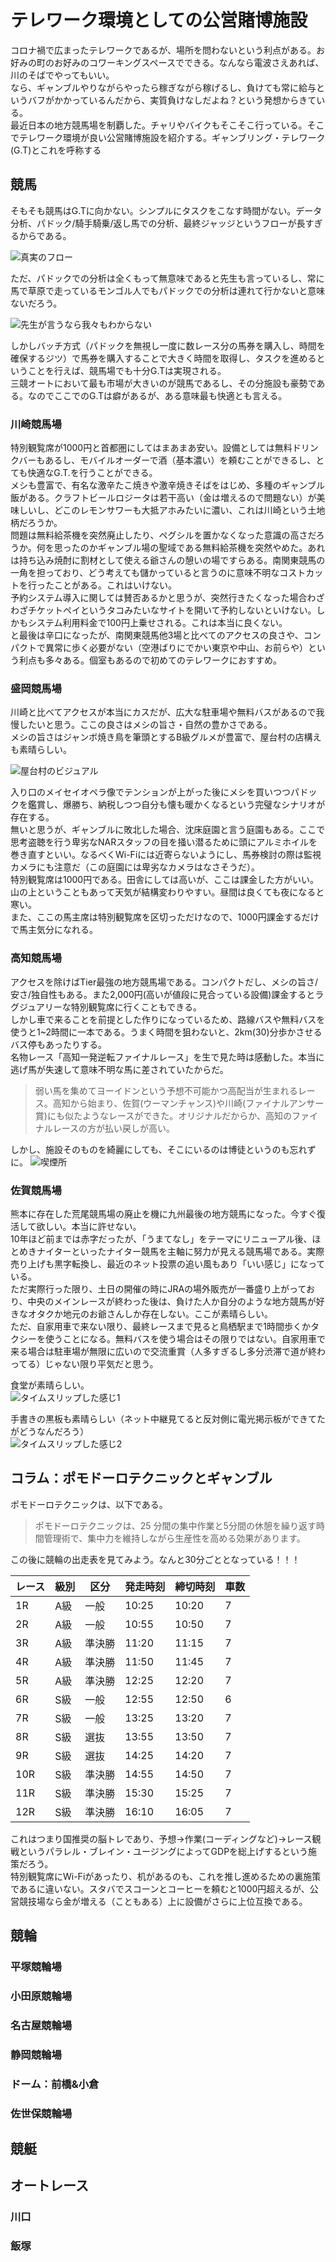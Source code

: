 # テレワーク環境としての公営賭博施設
コロナ禍で広まったテレワークであるが、場所を問わないという利点がある。お好みの町のお好みのコワーキングスペースでできる。なんなら電波さえあれば、川のそばでやってもいい。  
なら、ギャンブルやりながらやったら稼ぎながら稼げるし、負けても常に給与というバフがかかっているんだから、実質負けなしだよね？という発想からきている。  
最近日本の地方競馬場を制覇した。チャリやバイクもそこそこ行っている。そこでテレワーク環境が良い公営賭博施設を紹介する。ギャンブリング・テレワーク(G.T)とこれを呼称する

## 競馬
そもそも競馬はG.Tに向かない。シンプルにタスクをこなす時間がない。データ分析、パドック/騎手騎乗/返し馬での分析、最終ジャッジというフローが長すぎるからである。  

![真実のフロー](images/chap-timotolki/zu.png)

ただ、パドックでの分析は全くもって無意味であると先生も言っているし、常に馬で草原で走っているモンゴル人でもパドックでの分析は連れて行かないと意味ないだろう。  

![先生が言うなら我々もわからない](images/chap-timotolki/yakuza.jpeg
)

しかしバッチ方式（パドックを無視し一度に数レース分の馬券を購入し、時間を確保するジツ）で馬券を購入することで大きく時間を取得し、タスクを進めるということを行えば、競馬場でも十分G.Tは実現される。  
三競オートにおいて最も市場が大きいのが競馬であるし、その分施設も豪勢である。なのでここでのG.Tは癖があるが、ある意味最も快適とも言える。  

### 川崎競馬場
特別観覧席が1000円と首都圏にしてはまあまあ安い。設備としては無料ドリンクバーもあるし、モバイルオーダーで酒（基本濃い）を頼むことができるし、とても快適なG.T.を行うことができる。  
メシも豊富で、有名な激辛たこ焼きや激辛焼きそばをはじめ、多種のギャンブル飯がある。クラフトビールロジータは若干高い（金は増えるので問題ない）が美味しいし、どこのレモンサワーも大抵アホみたいに濃い、これは川崎という土地柄だろうか。  
問題は無料給茶機を突然廃止したり、ペグシルを置かなくなった意識の高さだろうか。何を思ったのかギャンブル場の聖域である無料給茶機を突然やめた。あれは持ち込み焼酎に割材として使える爺さんの憩いの場ですらある。南関東競馬の一角を担っており、どう考えても儲かっていると言うのに意味不明なコストカットを行ったことがある。これはいけない。  
予約システム導入に関しては賛否あるかと思うが、突然行きたくなった場合わざわざチケットペイというタコみたいなサイトを開いて予約しないといけない。しかもシステム利用料金で100円上乗せされる。これは本当に良くない。  
と最後は辛口になったが、南関東競馬他3場と比べてのアクセスの良さや、コンパクトで異常に歩く必要がない（空港ばりにでかい東京や中山、お前らや）という利点も多々ある。個室もあるので初めてのテレワークにおすすめ。  

### 盛岡競馬場
川崎と比べてアクセスが本当にカスだが、広大な駐車場や無料バスがあるので我慢したいと思う。ここの良さはメシの旨さ・自然の豊かさである。  
メシの旨さはジャンボ焼き鳥を筆頭とするB級グルメが豊富で、屋台村の店構えも素晴らしい。

![屋台村のビジュアル](images/chap-timotolki/morioka.jpg)

入り口のメイセイオペラ像でテンションが上がった後にメシを買いつつパドックを鑑賞し、爆勝ち、納税しつつ自分も懐も暖かくなるという完璧なシナリオが存在する。  
無いと思うが、ギャンブルに敗北した場合、沈床庭園と言う庭園もある。ここで思考盗聴を行う卑劣なNARスタッフの目を掻い潜るために頭にアルミホイルを巻き直すといい。なるべくWi-Fiには近寄らないようにし、馬券検討の際は監視カメラにも注意だ（この庭園には卑劣なカメラはなさそうだ）。  
特別観覧席は1000円である。田舎にしては高いが、ここは課金した方がいい。山の上ということもあって天気が結構変わりやすい。昼間は良くても夜になると寒い。  
また、ここの馬主席は特別観覧席を区切っただけなので、1000円課金するだけで馬主気分になれる。  

### 高知競馬場
アクセスを除けばTier最強の地方競馬場である。コンパクトだし、メシの旨さ/安さ/独自性もある。また2,000円(高いが値段に見合っている設備)課金するとラグジュアリーな特別観覧席に行くこともできる。  
しかし車で来ることを前提とした作りになっているため、路線バスや無料バスを使うと1~2時間に一本である。うまく時間を狙わないと、2km(30)分歩かさせるバス停もあったりする。  
名物レース「高知一発逆転ファイナルレース」を生で見た時は感動した。本当に逃げ馬が失速して意味不明な馬に差されていたからだ。  
>弱い馬を集めてヨーイドンという予想不可能かつ高配当が生まれるレース。高知から始まり、佐賀(ウーマンチャンス)や川崎(ファイナルアンサー賞)にも似たようなレースができた。オリジナルだからか、高知のファイナルレースの方が払い戻しが高い。

しかし、施設そのものを綺麗にしても、そこにいるのは博徒というのも忘れずに。
![喫煙所](images/chap-timotolki/koti.png)

### 佐賀競馬場
熊本に存在した荒尾競馬場の廃止を機に九州最後の地方競馬になった。今すぐ復活して欲しい。本当に許せない。  
10年ほど前までは赤字だったが、「うまてなし」をテーマにリニューアル後、ほとめきナイターといったナイター競馬を主軸に努力が見える競馬場である。実際売り上げも黒字転換し、最近のネット投票の追い風もあり「いい感じ」になっている。  
ただ実際行った限り、土日の開催の時にJRAの場外販売が一番盛り上がっており、中央のメインレースが終わった後は、負けた人か自分のような地方競馬が好きなオタクか地元のお爺さんしか存在しない。ここが素晴らしい。  
ただ、自家用車で来ない限り、最終レースまで見ると鳥栖駅まで1時間歩くかタクシーを使うことになる。無料バスを使う場合はその限りではない。自家用車で来る場合は駐車場が無限に広いので交流重賞（人多すぎるし多分渋滞で道が終わってる）じゃない限り平気だと思う。

食堂が素晴らしい。  
![タイムスリップした感じ1](images/chap-timotolki/saga-shokudo.png)

手書きの黒板も素晴らしい（ネット中継見てると反対側に電光掲示板ができてたがどうなんだろう）  
![タイムスリップした感じ2](images/chap-timotolki/saga-kokuban.png)

## コラム：ポモドーロテクニックとギャンブル
ポモドーロテクニックは、以下である。  
>ポモドーロテクニックは、25 分間の集中作業と5分間の休憩を繰り返す時間管理術で、集中力を維持しながら生産性を高める効果があります。

この後に競輪の出走表を見てみよう。なんと30分ごととなっている！！！  

| レース | 級別 | 区分 | 発走時刻 | 締切時刻 | 車数 |
|---|---|---|---|---|---|
| 1R | A級 | 一般 | 10:25 | 10:20 | 7 |
| 2R | A級 | 一般 | 10:55 | 10:50 | 7 |
| 3R | A級 | 準決勝 | 11:20 | 11:15 | 7 |
| 4R | A級 | 準決勝 | 11:50 | 11:45 | 7 |
| 5R | A級 | 準決勝 | 12:25 | 12:20 | 7 |
| 6R | S級 | 一般 | 12:55 | 12:50 | 6 |
| 7R | S級 | 一般 | 13:25 | 13:20 | 7 |
| 8R | S級 | 選抜 | 13:55 | 13:50 | 7 |
| 9R | S級 | 選抜 | 14:25 | 14:20 | 7 |
| 10R | S級 | 準決勝 | 14:55 | 14:50 | 7 |
| 11R | S級 | 準決勝 | 15:30 | 15:25 | 7 |
| 12R | S級 | 準決勝 | 16:10 | 16:05 | 7 |

これはつまり国推奨の脳トレであり、予想→作業(コーディングなど)→レース観戦というパラレル・ブレイン・ユージングによってGDPを総上げするという施策だろう。  
特別観覧席にWi-Fiがあったり、机があるのも、これを推し進めるための裏施策であるに違いない。スタバでスコーンとコーヒーを頼むと1000円超えるが、公営競技場なら金が増える（こともある）上に設備がさらに上位互換である。

## 競輪
### 平塚競輪場
### 小田原競輪場
### 名古屋競輪場
### 静岡競輪場
### ドーム：前橋&小倉
### 佐世保競輪場
## 競艇
## オートレース
### 川口
### 飯塚

